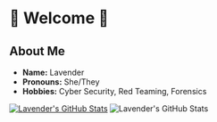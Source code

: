 # 💜 Welcome 💜

## About Me

- **Name:** Lavender
- **Pronouns:** She/They
- **Hobbies:** Cyber Security, Red Teaming, Forensics


<link rel="stylesheet" type="text/css" href="https://unpkg.com/purecss@1.0.0/build/pure-min.css"/>

[![Lavender's GitHub Stats](https://github-readme-stats.vercel.app/api?username=Lavender-exe)](https://github.com/Lavender-exe/github-readme-stats)
![Lavender's GitHub Stats](https://github-readme-stats.vercel.app/api?username=Lavender-exe&show_icons=true&theme=onedark)

<script src="https://www.hackthebox.eu/badge/414033"></script>

